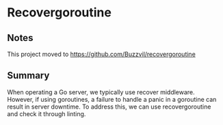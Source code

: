 # Recovergoroutine

## Notes
This project moved to https://github.com/Buzzvil/recovergoroutine

## Summary
When operating a Go server, we typically use recover middleware. However, if using goroutines, a failure to handle a panic in a goroutine can result in server downtime. To address this, we can use recovergoroutine and check it through linting.
